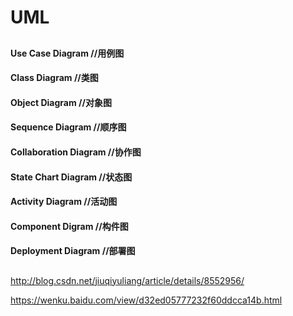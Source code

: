 # UML

##

#### Use Case Diagram //用例图

#### Class Diagram //类图

#### Object Diagram //对象图

#### Sequence Diagram //顺序图

#### Collaboration Diagram //协作图

#### State Chart Diagram //状态图

#### Activity Diagram //活动图

#### Component Digram //构件图

#### Deployment Diagram //部署图


## 

<http://blog.csdn.net/jiuqiyuliang/article/details/8552956/>

<https://wenku.baidu.com/view/d32ed05777232f60ddcca14b.html>